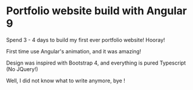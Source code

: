 # Portfolio website build with Angular 9

Spend 3 - 4 days to build my first ever portfolio website! Hooray!

First time use Angular's animation, and it was amazing! 

Design was inspired with Bootstrap 4, and everything is pured Typescript (No JQuery!)

Well, I did not know what to write anymore, bye !

